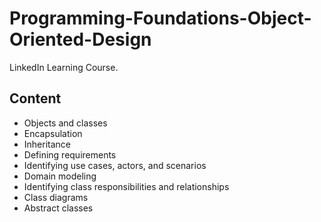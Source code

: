 # Programming-Foundations-Object-Oriented-Design
LinkedIn Learning Course.

## Content

- Objects and classes
- Encapsulation
- Inheritance
- Defining requirements
- Identifying use cases, actors, and scenarios
- Domain modeling
- Identifying class responsibilities and relationships
- Class diagrams
- Abstract classes